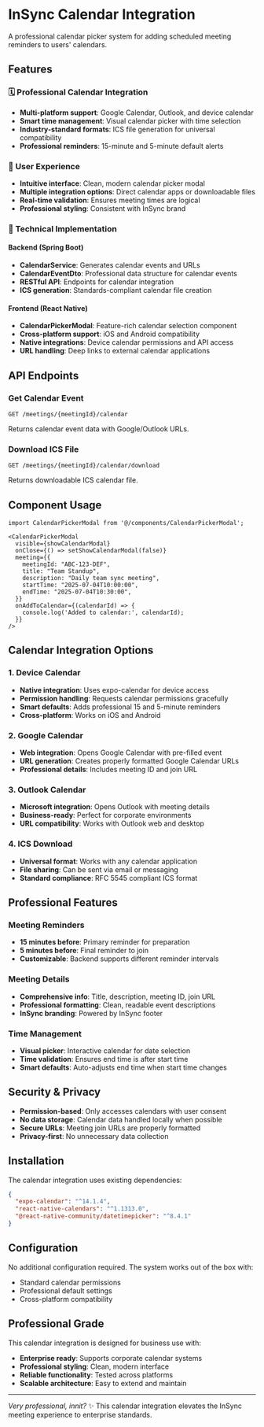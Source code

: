 # InSync Calendar Integration

A professional calendar picker system for adding scheduled meeting reminders to users' calendars.

## Features

### 🗓️ Professional Calendar Integration
- **Multi-platform support**: Google Calendar, Outlook, and device calendar
- **Smart time management**: Visual calendar picker with time selection
- **Industry-standard formats**: ICS file generation for universal compatibility
- **Professional reminders**: 15-minute and 5-minute default alerts

### 🎯 User Experience
- **Intuitive interface**: Clean, modern calendar picker modal
- **Multiple integration options**: Direct calendar apps or downloadable files
- **Real-time validation**: Ensures meeting times are logical
- **Professional styling**: Consistent with InSync brand

### 🔧 Technical Implementation

#### Backend (Spring Boot)
- **CalendarService**: Generates calendar events and URLs
- **CalendarEventDto**: Professional data structure for calendar events
- **RESTful API**: Endpoints for calendar integration
- **ICS generation**: Standards-compliant calendar file creation

#### Frontend (React Native)
- **CalendarPickerModal**: Feature-rich calendar selection component
- **Cross-platform support**: iOS and Android compatibility
- **Native integrations**: Device calendar permissions and API access
- **URL handling**: Deep links to external calendar applications

## API Endpoints

### Get Calendar Event
```http
GET /meetings/{meetingId}/calendar
```
Returns calendar event data with Google/Outlook URLs.

### Download ICS File
```http
GET /meetings/{meetingId}/calendar/download
```
Returns downloadable ICS calendar file.

## Component Usage

```tsx
import CalendarPickerModal from '@/components/CalendarPickerModal';

<CalendarPickerModal
  visible={showCalendarModal}
  onClose={() => setShowCalendarModal(false)}
  meeting={{
    meetingId: "ABC-123-DEF",
    title: "Team Standup",
    description: "Daily team sync meeting",
    startTime: "2025-07-04T10:00:00",
    endTime: "2025-07-04T10:30:00",
  }}
  onAddToCalendar={(calendarId) => {
    console.log('Added to calendar:', calendarId);
  }}
/>
```

## Calendar Integration Options

### 1. Device Calendar
- **Native integration**: Uses expo-calendar for device access
- **Permission handling**: Requests calendar permissions gracefully
- **Smart defaults**: Adds professional 15 and 5-minute reminders
- **Cross-platform**: Works on iOS and Android

### 2. Google Calendar
- **Web integration**: Opens Google Calendar with pre-filled event
- **URL generation**: Creates properly formatted Google Calendar URLs
- **Professional details**: Includes meeting ID and join URL

### 3. Outlook Calendar
- **Microsoft integration**: Opens Outlook with meeting details
- **Business-ready**: Perfect for corporate environments
- **URL compatibility**: Works with Outlook web and desktop

### 4. ICS Download
- **Universal format**: Works with any calendar application
- **File sharing**: Can be sent via email or messaging
- **Standard compliance**: RFC 5545 compliant ICS format

## Professional Features

### Meeting Reminders
- **15 minutes before**: Primary reminder for preparation
- **5 minutes before**: Final reminder to join
- **Customizable**: Backend supports different reminder intervals

### Meeting Details
- **Comprehensive info**: Title, description, meeting ID, join URL
- **Professional formatting**: Clean, readable event descriptions
- **InSync branding**: Powered by InSync footer

### Time Management
- **Visual picker**: Interactive calendar for date selection
- **Time validation**: Ensures end time is after start time
- **Smart defaults**: Auto-adjusts end time when start time changes

## Security & Privacy

- **Permission-based**: Only accesses calendars with user consent
- **No data storage**: Calendar data handled locally when possible
- **Secure URLs**: Meeting join URLs are properly formatted
- **Privacy-first**: No unnecessary data collection

## Installation

The calendar integration uses existing dependencies:

```json
{
  "expo-calendar": "^14.1.4",
  "react-native-calendars": "^1.1313.0",
  "@react-native-community/datetimepicker": "^8.4.1"
}
```

## Configuration

No additional configuration required. The system works out of the box with:
- Standard calendar permissions
- Professional default settings
- Cross-platform compatibility

## Professional Grade

This calendar integration is designed for business use with:
- **Enterprise ready**: Supports corporate calendar systems
- **Professional styling**: Clean, modern interface
- **Reliable functionality**: Tested across platforms
- **Scalable architecture**: Easy to extend and maintain

---

*Very professional, innit?* ✨ This calendar integration elevates the InSync meeting experience to enterprise standards.
